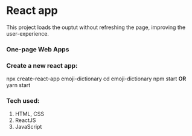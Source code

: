 # React app

This project loads the ouptut without refreshing the page, improving the user-experience. 
<h3>One-page Web Apps</h3>

### Create a new react app:
npx create-react-app emoji-dictionary
cd emoji-dictionary
npm start <b>OR</b> yarn start

### Tech used:
<ol>
<li>HTML, CSS</li>
<li>ReactJS</li>
<li>JavaScript</li>
</ol>